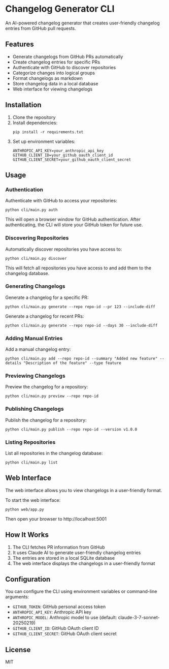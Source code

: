 # Changelog Generator CLI

An AI-powered changelog generator that creates user-friendly changelog entries from GitHub pull requests.

## Features

- Generate changelogs from GitHub PRs automatically
- Create changelog entries for specific PRs
- Authenticate with GitHub to discover repositories
- Categorize changes into logical groups
- Format changelogs as markdown
- Store changelog data in a local database
- Web interface for viewing changelogs

## Installation

1. Clone the repository
2. Install dependencies:
   ```
   pip install -r requirements.txt
   ```
3. Set up environment variables:
   ```
   ANTHROPIC_API_KEY=your_anthropic_api_key
   GITHUB_CLIENT_ID=your_github_oauth_client_id
   GITHUB_CLIENT_SECRET=your_github_oauth_client_secret
   ```

## Usage

### Authentication

Authenticate with GitHub to access your repositories:

```
python cli/main.py auth
```

This will open a browser window for GitHub authentication. After authenticating, the CLI will store your GitHub token for future use.

### Discovering Repositories

Automatically discover repositories you have access to:

```
python cli/main.py discover
```

This will fetch all repositories you have access to and add them to the changelog database.

### Generating Changelogs

Generate a changelog for a specific PR:

```
python cli/main.py generate --repo repo-id --pr 123 --include-diff
```

Generate a changelog for recent PRs:

```
python cli/main.py generate --repo repo-id --days 30 --include-diff
```

### Adding Manual Entries

Add a manual changelog entry:

```
python cli/main.py add --repo repo-id --summary "Added new feature" --details "Description of the feature" --type feature
```

### Previewing Changelogs

Preview the changelog for a repository:

```
python cli/main.py preview --repo repo-id
```

### Publishing Changelogs

Publish the changelog for a repository:

```
python cli/main.py publish --repo repo-id --version v1.0.0
```

### Listing Repositories

List all repositories in the changelog database:

```
python cli/main.py list
```

## Web Interface

The web interface allows you to view changelogs in a user-friendly format.

To start the web interface:

```
python web/app.py
```

Then open your browser to http://localhost:5001

## How It Works

1. The CLI fetches PR information from GitHub
2. It uses Claude AI to generate user-friendly changelog entries
3. The entries are stored in a local SQLite database
4. The web interface displays the changelogs in a user-friendly format

## Configuration

You can configure the CLI using environment variables or command-line arguments:

- `GITHUB_TOKEN`: GitHub personal access token
- `ANTHROPIC_API_KEY`: Anthropic API key
- `ANTHROPIC_MODEL`: Anthropic model to use (default: claude-3-7-sonnet-20250219)
- `GITHUB_CLIENT_ID`: GitHub OAuth client ID
- `GITHUB_CLIENT_SECRET`: GitHub OAuth client secret

## License

MIT 